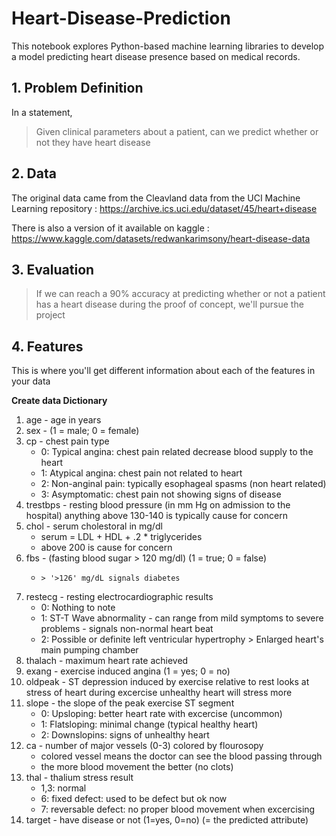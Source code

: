 # Heart-Disease-Prediction
This notebook explores Python-based machine learning libraries to develop a model predicting heart disease presence based on medical records.

## 1. Problem Definition

In a statement,
> Given clinical parameters about a patient, can we predict whether or not they have heart disease

## 2. Data

The original data came from the Cleavland data from the UCI Machine Learning repository : https://archive.ics.uci.edu/dataset/45/heart+disease

There is also a version of it available on kaggle : https://www.kaggle.com/datasets/redwankarimsony/heart-disease-data

## 3. Evaluation

> If we can reach a 90% accuracy at predicting whether or not a patient has a heart disease during the proof of concept, we'll pursue the project

## 4. Features

This is where you'll get different information about each of the features in your data

**Create data Dictionary**

1. age - age in years
2. sex - (1 = male; 0 = female)
3. cp - chest pain type
      - 0: Typical angina: chest pain related decrease blood supply to the heart
      - 1: Atypical angina: chest pain not related to heart
      - 2: Non-anginal pain: typically esophageal spasms (non heart related)
      - 3: Asymptomatic: chest pain not showing signs of disease
4. trestbps - resting blood pressure (in mm Hg on admission to the hospital) anything above 130-140 is typically cause for    concern
5. chol - serum cholestoral in mg/dl
     -  serum = LDL + HDL + .2 * triglycerides
     -  above 200 is cause for concern
6. fbs - (fasting blood sugar > 120 mg/dl) (1 = true; 0 = false)
      -     > '>126' mg/dL signals diabetes
7. restecg - resting electrocardiographic results
      -    0: Nothing to note
      -  1: ST-T Wave abnormality
             -  can range from mild symptoms to severe problems
             -  signals non-normal heart beat
      -  2: Possible or definite left ventricular hypertrophy
             > Enlarged heart's main pumping chamber
8. thalach - maximum heart rate achieved
9. exang - exercise induced angina (1 = yes; 0 = no)
10. oldpeak - ST depression induced by exercise relative to rest looks at stress of heart during excercise unhealthy heart will stress more
11. slope - the slope of the peak exercise ST segment
       -  0: Upsloping: better heart rate with excercise (uncommon)
       -  1: Flatsloping: minimal change (typical healthy heart)
       -  2: Downslopins: signs of unhealthy heart
12. ca - number of major vessels (0-3) colored by flourosopy
       -    colored vessel means the doctor can see the blood passing through
       -    the more blood movement the better (no clots)
13. thal - thalium stress result
       -   1,3: normal
       -   6: fixed defect: used to be defect but ok now
       -   7: reversable defect: no proper blood movement when excercising
14. target - have disease or not (1=yes, 0=no) (= the predicted attribute)
